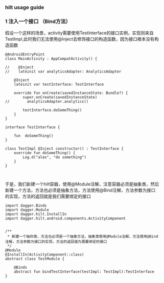 ### hilt usage guide

### 1 注入一个接口 （Bind方法）

假设一个这样的场景，activity需要使用TestInterface的接口实例，实现则来自TestImpl,此时我们无法使用@Inject去修饰接口的构造函数，因为接口根本没有构造函数

```
@AndroidEntryPoint
class MainActivity : AppCompatActivity() {

//    @Inject
//    lateinit var analyticsAdapter: AnalyticsAdapter

    @Inject
    lateinit var testInterface: TestInterface

    override fun onCreate(savedInstanceState: Bundle?) {
        super.onCreate(savedInstanceState)
//        analyticsAdapter.analytics()

        testInterface.doSomeThing()
    }
}
```

```
interface TestInterface {

    fun  doSomeThing()
}

```

```
class TestImpl @Inject constructor() : TestInterface {
    override fun doSomeThing() {
        Log.d("alex", "do something")
    }
}



```
于是，我们新建一个hilt容器，使用@Module注解，注意容器必须是抽象类，然后新建一个方法，方法也必须是抽象方法，方法使用@Bind注解，方法参数为接口的实现，方法的返回就是我们需要绑定的接口
```
import dagger.Binds
import dagger.Module
import dagger.hilt.InstallIn
import dagger.hilt.android.components.ActivityComponent


/**
 * 新建一个抽你类，方法也必须是一个抽象方法，抽象类使用@Module注解，方法使用@Bind注解，方法参数为接口的实现，方法的返回值为需要绑定的接口
 */
@Module
@InstallIn(ActivityComponent::class)
abstract class TestModule {

    @Binds
    abstract fun bindTestInterface(testImpl: TestImpl):TestInterface
}

```
